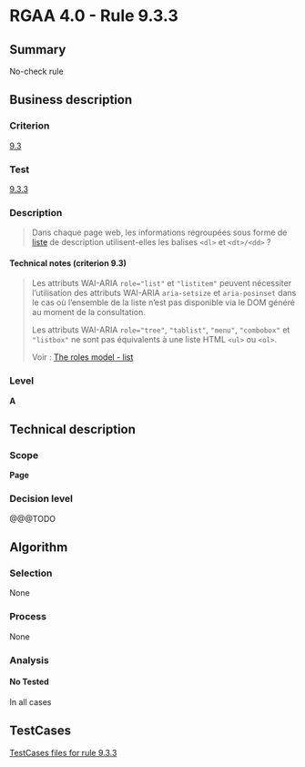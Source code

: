 # RGAA 4.0 - Rule 9.3.3

## Summary
No-check rule


## Business description

### Criterion
[9.3](https://www.numerique.gouv.fr/publications/rgaa-accessibilite/methode/criteres/#crit-9-3)

### Test
[9.3.3](https://www.numerique.gouv.fr/publications/rgaa-accessibilite/methode/criteres/#test-9-3-3)

### Description
> Dans chaque page web, les informations regroupées sous forme de [liste](https://www.numerique.gouv.fr/publications/rgaa-accessibilite/methode/glossaire/#listes) de description utilisent-elles les balises `<dl>` et `<dt>/<dd>` ?

#### Technical notes (criterion 9.3)
> Les attributs WAI-ARIA `role="list"` et `"listitem"` peuvent nécessiter l’utilisation des attributs WAI-ARIA `aria-setsize` et `aria-posinset` dans le cas où l’ensemble de la liste n’est pas disponible via le DOM généré au moment de la consultation.
> 
> Les attributs WAI-ARIA `role="tree"`, `"tablist"`, `"menu"`, `"combobox"` et `"listbox"` ne sont pas équivalents à une liste HTML `<ul>` ou `<ol>`.
> 
> Voir : [The roles model - list](https://www.w3.org/TR/wai-aria/#list)

### Level
**A**


## Technical description

### Scope
**Page**

### Decision level
@@@TODO


## Algorithm

### Selection
None

### Process
None

### Analysis

#### No Tested
In all cases


##  TestCases

[TestCases files for rule 9.3.3](https://gitlab.com/asqatasun/Asqatasun/-/tree/v5/rules/rules-rgaa4.0/src/test/resources/testcases/rgaa40//Rgaa40Rule090303/)


